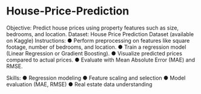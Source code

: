 # House-Price-Prediction
Objective: Predict house prices using property features such as size, bedrooms, and location. Dataset: House Price Prediction Dataset (available on Kaggle)
Instructions:
● Perform preprocessing on features like square footage, number of bedrooms, and
location.
● Train a regression model (Linear Regression or Gradient Boosting).
● Visualize predicted prices compared to actual prices.
● Evaluate with Mean Absolute Error (MAE) and RMSE.

Skills:
● Regression modeling
● Feature scaling and selection
● Model evaluation (MAE, RMSE)
● Real estate data understanding
